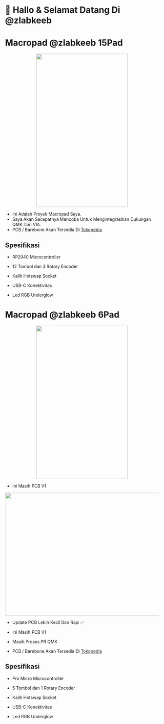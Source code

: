 <p align="center">
  <h1>👋 Hallo & Selamat Datang Di @zlabkeeb</h1>
</p>

# Macropad @zlabkeeb 15Pad

<p align="center">
  <img width="300" height="500" src="https://i.imgur.com/E5Ajv0fh.jpeg">
</p>

- Ini Adalah Proyek Macropad Saya.
- Saya Akan Secepatnya Mencoba Untuk Mengintegrasikan Dukungan QMK Dan VIA.
- PCB / Barebone Akan Tersedia Di [Tokopedia](https://www.tokopedia.com/zahranetid)

## Spesifikasi

- RP2040 Microcontroller

- 12 Tombol dan 3 Rotary Encoder

- Kailh Hotswap Socket

- USB-C Konektivitas

- Led RGB Underglow

#

# Macropad @zlabkeeb 6Pad

<p align="center">
  <img width="300" height="500" src="https://i.imgur.com/Ugc3R2Th.jpeg">
</p>

- Ini Masih PCB V1

<p align="center">
  <img width="550" height="400" src="https://i.imgur.com/Fikjs8p.png">
</p>

- Update PCB Lebih Kecil Dan Rapi ✅

- Ini Masih PCB V1
- Masih Proses PR QMK
- PCB / Barebone Akan Tersedia Di [Tokopedia](https://www.tokopedia.com/zahranetid)

## Spesifikasi

- Pro Micro Microcontroller

- 5 Tombol dan 1 Rotary Encoder

- Kailh Hotswap Socket

- USB-C Konektivitas

- Led RGB Underglow
